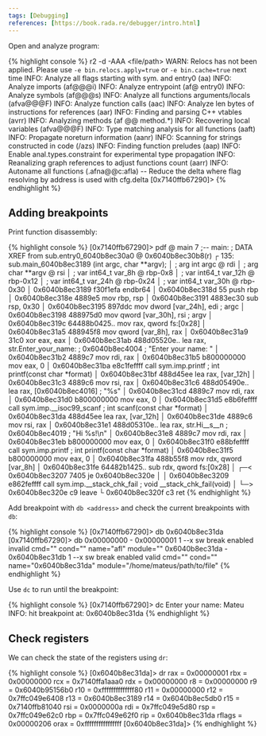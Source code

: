 ```yaml
---
tags: [Debugging]
references: [https://book.rada.re/debugger/intro.html]
---
```


Open and analyze program:

<!--more-->

{% highlight console %}
r2 -d -AAA <file/path>
WARN: Relocs has not been applied. Please use `-e bin.relocs.apply=true` or `-e bin.cache=true` next time
INFO: Analyze all flags starting with sym. and entry0 (aa)
INFO: Analyze imports (af@@@i)
INFO: Analyze entrypoint (af@ entry0)
INFO: Analyze symbols (af@@@s)
INFO: Analyze all functions arguments/locals (afva@@@F)
INFO: Analyze function calls (aac)
INFO: Analyze len bytes of instructions for references (aar)
INFO: Finding and parsing C++ vtables (avrr)
INFO: Analyzing methods (af @@ method.*)
INFO: Recovering local variables (afva@@@F)
INFO: Type matching analysis for all functions (aaft)
INFO: Propagate noreturn information (aanr)
INFO: Scanning for strings constructed in code (/azs)
INFO: Finding function preludes (aap)
INFO: Enable anal.types.constraint for experimental type propagation
INFO: Reanalizing graph references to adjust functions count (aarr)
INFO: Autoname all functions (.afna@@c:afla)
 -- Reduce the delta where flag resolving by address is used with cfg.delta
[0x7140ffb67290]>
{% endhighlight %}

## Adding breakpoints

Print function disassembly:

{% highlight console %}
[0x7140ffb67290]> pdf @ main
7            ;-- main:
            ; DATA XREF from sub.entry0_6040b8ec30a0 @ 0x6040b8ec30b8(r)
┌ 135: sub.main_6040b8ec3189 (int argc, char **argv);
│           ; arg int argc @ rdi
│           ; arg char **argv @ rsi
│           ; var int64_t var_8h @ rbp-0x8
│           ; var int64_t var_12h @ rbp-0x12
│           ; var int64_t var_24h @ rbp-0x24
│           ; var int64_t var_30h @ rbp-0x30
│           0x6040b8ec3189      f30f1efa       endbr64
│           0x6040b8ec318d      55             push rbp
│           0x6040b8ec318e      4889e5         mov rbp, rsp
│           0x6040b8ec3191      4883ec30       sub rsp, 0x30
│           0x6040b8ec3195      897ddc         mov dword [var_24h], edi ; argc
│           0x6040b8ec3198      488975d0       mov qword [var_30h], rsi ; argv
│           0x6040b8ec319c      64488b0425..   mov rax, qword fs:[0x28]
│           0x6040b8ec31a5      488945f8       mov qword [var_8h], rax
│           0x6040b8ec31a9      31c0           xor eax, eax
│           0x6040b8ec31ab      488d05520e..   lea rax, str.Enter_your_name: ; 0x6040b8ec4004 ; "Enter your name: "
│           0x6040b8ec31b2      4889c7         mov rdi, rax
│           0x6040b8ec31b5      b800000000     mov eax, 0
│           0x6040b8ec31ba      e8c1feffff     call sym.imp.printf     ; int printf(const char *format)
│           0x6040b8ec31bf      488d45ee       lea rax, [var_12h]
│           0x6040b8ec31c3      4889c6         mov rsi, rax
│           0x6040b8ec31c6      488d05490e..   lea rax, [0x6040b8ec4016] ; "%s"
│           0x6040b8ec31cd      4889c7         mov rdi, rax
│           0x6040b8ec31d0      b800000000     mov eax, 0
│           0x6040b8ec31d5      e8b6feffff     call sym.imp.__isoc99_scanf ; int scanf(const char *format)
│           0x6040b8ec31da      488d45ee       lea rax, [var_12h]
│           0x6040b8ec31de      4889c6         mov rsi, rax
│           0x6040b8ec31e1      488d05310e..   lea rax, str.Hi__s__n   ; 0x6040b8ec4019 ; "Hi %s!\n"
│           0x6040b8ec31e8      4889c7         mov rdi, rax
│           0x6040b8ec31eb      b800000000     mov eax, 0
│           0x6040b8ec31f0      e88bfeffff     call sym.imp.printf     ; int printf(const char *format)
│           0x6040b8ec31f5      b800000000     mov eax, 0
│           0x6040b8ec31fa      488b55f8       mov rdx, qword [var_8h]
│           0x6040b8ec31fe      64482b1425..   sub rdx, qword fs:[0x28]
│       ┌─< 0x6040b8ec3207      7405           je 0x6040b8ec320e
│       │   0x6040b8ec3209      e862feffff     call sym.imp.__stack_chk_fail ; void __stack_chk_fail(void)
│       └─> 0x6040b8ec320e      c9             leave
└           0x6040b8ec320f      c3             ret
{% endhighlight %}

Add breakpoint with `db <address>` and check the current breakpoints with `db`:

{% highlight console %}
[0x7140ffb67290]> db 0x6040b8ec31da
[0x7140ffb67290]> db
0x00000000 - 0x00000001 1 --x sw break enabled invalid cmd="" cond="" name="afl" module=""
0x6040b8ec31da - 0x6040b8ec31db 1 --x sw break enabled valid cmd="" cond="" name="0x6040b8ec31da" module="/home/mateus/path/to/file"
{% endhighlight %}

Use `dc` to run until the breakpoint:

{% highlight console %}
[0x7140ffb67290]> dc
Enter your name: Mateu
INFO: hit breakpoint at: 0x6040b8ec31da
{% endhighlight %}

## Check registers

We can check the state of the registers using `dr`:

{% highlight console %}
[0x6040b8ec31da]> dr
rax = 0x00000001
rbx = 0x00000000
rcx = 0x7140ffa1aaa0
rdx = 0x00000000
r8 = 0x00000000
r9 = 0x6040b95156b0
r10 = 0xffffffffffffff80
r11 = 0x00000000
r12 = 0x7ffc049e6408
r13 = 0x6040b8ec3189
r14 = 0x6040b8ec5db0
r15 = 0x7140ffb81040
rsi = 0x0000000a
rdi = 0x7ffc049e5d80
rsp = 0x7ffc049e62c0
rbp = 0x7ffc049e62f0
rip = 0x6040b8ec31da
rflags = 0x00000206
orax = 0xffffffffffffffff
[0x6040b8ec31da]>
{% endhighlight %}

<!-- ## References

- [https://book.rada.re/debugger/intro.html](https://book.rada.re/debugger/intro.html) -->